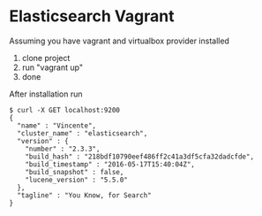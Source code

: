 # Elasticsearch Vagrant 

Assuming you have vagrant and virtualbox provider installed

1. clone project
2. run "vagrant up"
3. done

After installation run

    $ curl -X GET localhost:9200
    {
      "name" : "Vincente",
      "cluster_name" : "elasticsearch",
      "version" : {
        "number" : "2.3.3",
        "build_hash" : "218bdf10790eef486ff2c41a3df5cfa32dadcfde",
        "build_timestamp" : "2016-05-17T15:40:04Z",
        "build_snapshot" : false,
        "lucene_version" : "5.5.0"
      },
      "tagline" : "You Know, for Search"
    }
